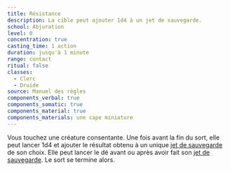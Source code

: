 ```yaml
---
title: Résistance
description: La cible peut ajouter 1d4 à un jet de sauvegarde.
school: Abjuration
level: 0
concentration: true
casting_time: 1 action
duration: jusqu'à 1 minute
range: contact
ritual: false
classes:
  - Clerc
  - Druide
source: Manuel des règles
components_verbal: true
components_somatic: true
components_material: true
components_materials: une cape miniature
---
```

Vous touchez une créature consentante. Une fois avant la fin du sort, elle peut lancer 1d4 et ajouter le résultat obtenu à un unique [jet de sauvegarde](/utiliser-les-caracteristiques/#jets-de-sauvegarde) de son choix. Elle peut lancer le dé avant ou après avoir fait son [jet de sauvegarde](/utiliser-les-caracteristiques/#jets-de-sauvegarde). Le sort se termine alors.
